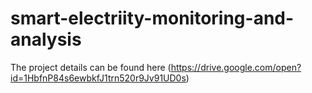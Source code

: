 # smart-electriity-monitoring-and-analysis
The project details can be found here (https://drive.google.com/open?id=1HbfnP84s6ewbkfJ1trn520r9Jv91UD0s)
